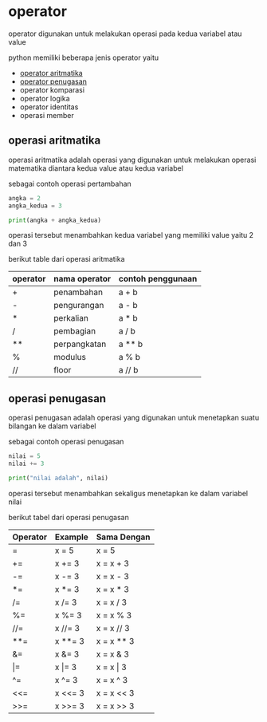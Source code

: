 # operator

operator digunakan untuk melakukan operasi pada kedua variabel atau value

python memiliki beberapa jenis operator yaitu

- [operator aritmatika](operator_aritmatika.py)
- [operator penugasan](operator_penugasan.py)
- operator komparasi
- operator logika
- operator identitas
- operasi member


## operasi aritmatika
operasi aritmatika adalah operasi yang digunakan untuk melakukan operasi matematika diantara kedua value atau kedua variabel

sebagai contoh operasi pertambahan
```python
angka = 2
angka_kedua = 3

print(angka + angka_kedua)
```
operasi tersebut menambahkan kedua variabel yang memiliki value yaitu 2 dan 3

berikut table dari operasi aritmatika

| operator | nama operator | contoh penggunaan |
|----------|---------------|-------------------|
| +        | penambahan    | a + b             |
| -        | pengurangan   | a - b             |
| *        | perkalian     | a * b             |
| /        | pembagian     | a / b             |
| **       | perpangkatan  | a ** b            |
| %        | modulus       | a % b             |
| //       | floor         | a // b            |

## operasi penugasan
operasi penugasan adalah operasi yang digunakan untuk menetapkan suatu bilangan ke dalam variabel

sebagai contoh operasi penugasan
```python
nilai = 5
nilai += 3

print("nilai adalah", nilai)
```
operasi tersebut menambahkan sekaligus menetapkan ke dalam variabel nilai

berikut tabel dari operasi penugasan

|   Operator    |   Example     |  Sama Dengan  |
|---------------|---------------|---------------|
|     =         |   x = 5       |   x = 5       |
|     +=        |   x += 3      |   x = x + 3   |
|     -=        |   x -= 3      |   x = x - 3   |
|     *=        |   x *= 3      |   x = x * 3   |
|     /=        |   x /= 3      |   x = x / 3   |
|     %=        |   x %= 3      |   x = x % 3   |
|     //=       |   x //= 3     |   x = x // 3  |
|     **=       |   x **= 3     |   x = x ** 3  |
|     &=        |   x &= 3      |   x = x & 3   |
|     &#124;=        |   x &#124;= 3      |   x = x &#124; 3   |
|     ^=        |   x ^= 3      |   x = x ^ 3   |
|     <<=       |   x <<= 3     |   x = x << 3  |
|     >>=       |   x >>= 3     |   x = x >> 3  |
